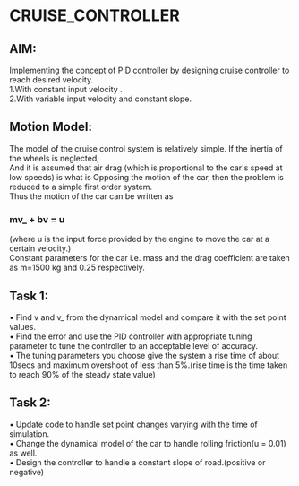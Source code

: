 # **CRUISE_CONTROLLER**

## AIM:

Implementing the concept of PID controller by designing cruise controller to reach desired velocity.  
1.With constant input velocity .  
2.With variable input velocity and constant slope.

## Motion Model:  
The model of the cruise control system is relatively simple. If the inertia of the wheels is neglected,  
And it is assumed that air drag (which is proportional to the car's speed at low speeds) is what is
Opposing the motion of the car, then the problem is reduced to a simple first order system.  
Thus the motion of the car can be written as   
### mv_ + bv = u  
(where u is the input force provided by the engine to move the car at a certain velocity.)  
Constant parameters for the car i.e. mass and the drag coefficient are taken as m=1500 kg and 0.25 respectively.  

## Task 1:  
•	Find v and v_ from the dynamical model and compare it with the set point values.  
•	Find the error and use the PID controller with appropriate tuning parameter to tune the controller to an acceptable level of accuracy.  
•	The tuning parameters you choose give the system a rise time of about 10secs and maximum overshoot of less than 5%.(rise time is the time taken to reach 90% of the steady state value)
## Task 2:
• Update code to handle set point changes varying with the time of simulation.  
• Change the dynamical model of the car to handle rolling friction(u = 0.01) as well.  
• Design the controller to handle a constant slope of road.(positive or negative)
